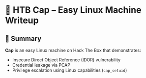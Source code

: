 # 🔐 HTB Cap – Easy Linux Machine Writeup

## 🧩 Summary

**Cap** is an easy Linux machine on Hack The Box that demonstrates:
- Insecure Direct Object Reference (IDOR) vulnerability
- Credential leakage via PCAP
- Privilege escalation using Linux capabilities (`cap_setuid`)


